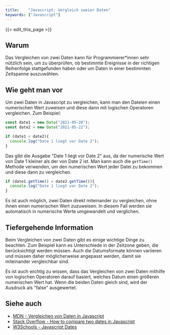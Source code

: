 ```yaml
---
title:    "Javascript: Vergleich zweier Daten"
keywords: ["Javascript"]
---
```


{{< edit_this_page >}}

## Warum
Das Vergleichen von zwei Daten kann für Programmierer*innen sehr nützlich sein, um zu überprüfen, ob bestimmte Ereignisse in der richtigen Reihenfolge stattgefunden haben oder um Daten in einer bestimmten Zeitspanne auszuwählen.

## Wie geht man vor
Um zwei Daten in Javascript zu vergleichen, kann man den Dateien einen numerischen Wert zuweisen und diese dann mit logischen Operatoren vergleichen. Zum Beispiel: 

```Javascript
const date1 = new Date("2021-05-20");
const date2 = new Date("2021-05-22");

if (date1 < date2){
  console.log("Date 1 liegt vor Date 2");
}
```

Das gibt die Ausgabe "Date 1 liegt vor Date 2" aus, da der numerische Wert von Date 1 kleiner als der von Date 2 ist. 
Man kann auch die `getTime()` Methode verwenden, um den numerischen Wert jeder Datei zu bekommen und diese dann zu vergleichen. 

```Javascript
if (date1.getTime() < date2.getTime()){
  console.log("Date 1 liegt vor Date 2");
}
```

Es ist auch möglich, zwei Daten direkt miteinander zu vergleichen, ohne ihnen einen numerischen Wert zuzuweisen. In diesem Fall werden sie automatisch in numerische Werte umgewandelt und verglichen. 

## Tiefergehende Information
Beim Vergleichen von zwei Daten gibt es einige wichtige Dinge zu beachten. Zum Beispiel kann es Unterschiede in der Zeitzone geben, die berücksichtigt werden müssen. Auch die Datumsformate können variieren und müssen daher möglicherweise angepasst werden, damit sie miteinander vergleichbar sind. 

Es ist auch wichtig zu wissen, dass das Vergleichen von zwei Daten mithilfe von logischen Operatoren darauf basiert, welches Datum einen größeren numerischen Wert hat. Wenn die beiden Daten gleich sind, wird der Ausdruck als "false" ausgewertet. 

## Siehe auch
- [MDN - Vergleichen von Daten in Javascript](https://developer.mozilla.org/de/docs/Web/JavaScript/Reference/Operators/Dates)
- [Stack Overflow - How to compare two dates in Javascript](https://stackoverflow.com/questions/492994/compare-two-dates-with-javascript)
- [W3Schools - Javascript Dates](https://www.w3schools.com/js/js_dates.asp)